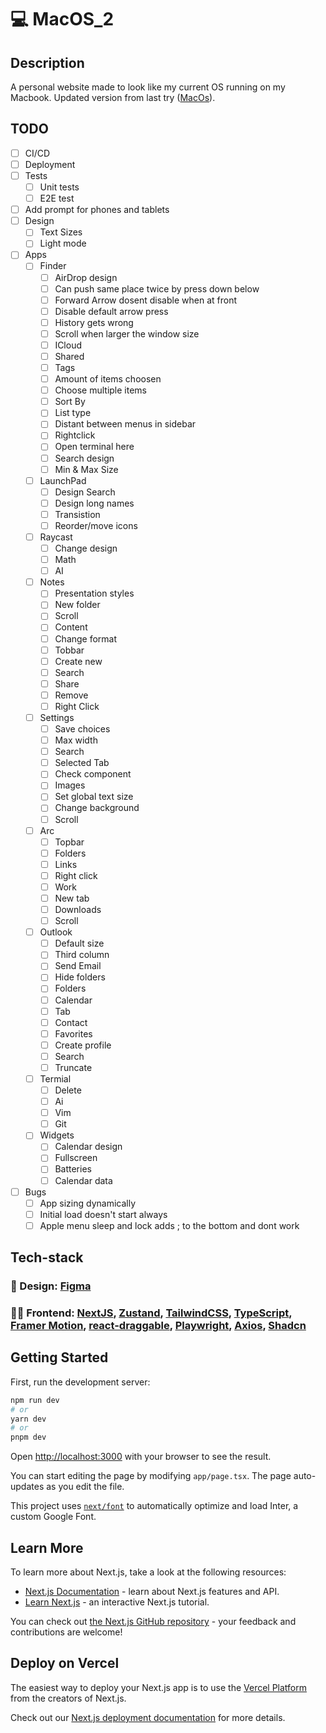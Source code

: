 # :computer: MacOS_2

## Description

A personal website made to look like my current OS running on my Macbook. Updated version from last try ([﻿MacOs](https://github.com/elmersson/MacOS)).

## TODO

- [ ] CI/CD
- [ ] Deployment
- [ ] Tests
  - [ ] Unit tests
  - [ ] E2E test
- [ ] Add prompt for phones and tablets
- [ ] Design
  - [ ] Text Sizes
  - [ ] Light mode
- [ ] Apps
  - [ ] Finder
    - [ ] AirDrop design
    - [ ] Can push same place twice by press down below
    - [ ] Forward Arrow dosent disable when at front
    - [ ] Disable default arrow press
    - [ ] History gets wrong
    - [ ] Scroll when larger the window size
    - [ ] ICloud
    - [ ] Shared
    - [ ] Tags
    - [ ] Amount of items choosen
    - [ ] Choose multiple items
    - [ ] Sort By
    - [ ] List type
    - [ ] Distant between menus in sidebar
    - [ ] Rightclick
    - [ ] Open terminal here
    - [ ] Search design
    - [ ] Min & Max Size
  - [ ] LaunchPad
    - [ ] Design Search
    - [ ] Design long names
    - [ ] Transistion
    - [ ] Reorder/move icons
  - [ ] Raycast
    - [ ] Change design
    - [ ] Math
    - [ ] AI 
  - [ ] Notes
    - [ ] Presentation styles
    - [ ] New folder
    - [ ] Scroll
    - [ ] Content
    - [ ] Change format
    - [ ] Tobbar
    - [ ] Create new
    - [ ] Search
    - [ ] Share
    - [ ] Remove
    - [ ] Right Click
  - [ ] Settings
    - [ ] Save choices
    - [ ] Max width
    - [ ] Search
    - [ ] Selected Tab
    - [ ] Check component
    - [ ] Images
    - [ ] Set global text size
    - [ ] Change background
    - [ ] Scroll
  - [ ] Arc
    - [ ] Topbar
    - [ ] Folders
    - [ ] Links
    - [ ] Right click
    - [ ] Work
    - [ ] New tab
    - [ ] Downloads
    - [ ] Scroll
  - [ ] Outlook
    - [ ] Default size
    - [ ] Third column
    - [ ] Send Email
    - [ ] Hide folders
    - [ ] Folders
    - [ ] Calendar
    - [ ] Tab
    - [ ] Contact
    - [ ] Favorites
    - [ ] Create profile
    - [ ] Search
    - [ ] Truncate
  - [ ] Termial
    - [ ] Delete
    - [ ] Ai
    - [ ] Vim
    - [ ] Git
  - [ ] Widgets
    - [ ] Calendar design
    - [ ] Fullscreen
    - [ ] Batteries
    - [ ] Calendar data
- [ ] Bugs
  - [ ] App sizing dynamically
  - [ ] Initial load doesn't start always
  - [ ] Apple menu sleep and lock adds ; to the bottom and dont work

## Tech-stack

### :art: Design: [﻿Figma](https://www.figma.com/file/VCxltAf7wcOtDc6djBIBCD/MacOS?type=design&node-id=2%3A5731&mode=design&t=B1iX5GHDvj0DTduN-1)

### :technologist: Frontend: [NextJS](https://github.com/vercel/next.js), [Zustand](https://github.com/pmndrs/zustand), [TailwindCSS](https://github.com/tailwindlabs/tailwindcss), [TypeScript](https://github.com/microsoft/TypeScript), [Framer Motion](https://github.com/framer/motion), [react-draggable](https://github.com/react-grid-layout/react-draggable), [Playwright](https://github.com/microsoft/playwright), [Axios](https://github.com/axios/axios), [Shadcn](https://github.com/shadcn-ui/ui)

## Getting Started

First, run the development server:

```bash
npm run dev
# or
yarn dev
# or
pnpm dev
```

Open [http://localhost:3000](http://localhost:3000) with your browser to see the result.

You can start editing the page by modifying `app/page.tsx`. The page auto-updates as you edit the file.

This project uses [`next/font`](https://nextjs.org/docs/basic-features/font-optimization) to automatically optimize and load Inter, a custom Google Font.

## Learn More

To learn more about Next.js, take a look at the following resources:

- [Next.js Documentation](https://nextjs.org/docs) - learn about Next.js features and API.
- [Learn Next.js](https://nextjs.org/learn) - an interactive Next.js tutorial.

You can check out [the Next.js GitHub repository](https://github.com/vercel/next.js/) - your feedback and contributions are welcome!

## Deploy on Vercel

The easiest way to deploy your Next.js app is to use the [Vercel Platform](https://vercel.com/new?utm_medium=default-template&filter=next.js&utm_source=create-next-app&utm_campaign=create-next-app-readme) from the creators of Next.js.

Check out our [Next.js deployment documentation](https://nextjs.org/docs/deployment) for more details.
